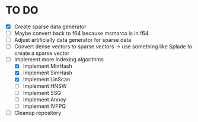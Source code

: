 # TO DO

- [x] Create sparse data generator
- [ ] Maybe convert back to f64 because msmarco is in f64
- [ ] Adjust artificially data generator for sparse data
- [ ] Convert dense vectors to sparse vectors -> use something like Splade to create a sparse vector
- [ ] Implement more indexing algorithms
  - [x] Implement MinHash
  - [x] Implement SimHash
  - [x] Implement LinScan
  - [ ] Implement HNSW
  - [ ] Implement SSG
  - [ ] Implement Annoy
  - [ ] Implement IVFPQ
- [ ] Cleanup repository
